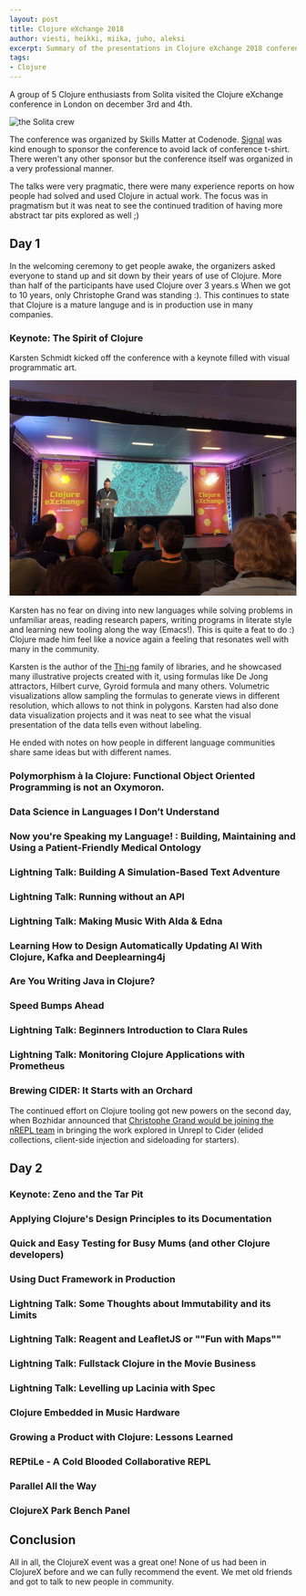 ```yaml
---
layout: post
title: Clojure eXchange 2018
author: viesti, heikki, miika, juho, aleksi
excerpt: Summary of the presentations in Clojure eXchange 2018 conference
tags:
- Clojure
---
```


A group of 5 Clojure enthusiasts from Solita visited the Clojure eXchange conference in London on december 3rd and 4th.

![the Solita crew](/img/clojurex2018/tickets-received.jpg)

The conference was organized by Skills Matter at Codenode.
[Signal](https://skillsmatter.com/partners/698-signal-media) was kind enough to sponsor the conference to avoid lack of conference t-shirt.
There weren't any other sponsor but the conference itself was organized in a very professional manner.

The talks were very pragmatic, there were many experience reports on how people had solved and used Clojure in actual work.
The focus was in pragmatism but it was neat to see the continued tradition of having more abstract tar pits explored as well ;)

## Day 1

In the welcoming ceremony to get people awake, the organizers asked everyone to stand up and sit down by their years of use of Clojure.
More than half of the participants have used Clojure over 3 years.s
When we got to 10 years, only Christophe Grand was standing :).
This continues to state that Clojure is a mature languge and is in production use in many companies.

### Keynote: The Spirit of Clojure

Karsten Schmidt kicked off the conference with a keynote filled with visual programmatic art.

![Visual art by Karsten](/img/clojurex-2018/visual-art.jpg)

Karsten has no fear on diving into new languages while solving problems in unfamiliar areas, reading research papers, writing programs in literate style and learning new tooling along the way (Emacs!).
This is quite a feat to do :)
Clojure made him feel like a novice again a feeling that resonates well with many in the community.

Karsten is the author of the [Thi-ng](https://github.com/thi-ng) family of libraries, and he showcased many illustrative projects created with it, using formulas like De Jong attractors, Hilbert curve, Gyroid formula and many others.
Volumetric visualizations allow sampling the formulas to generate views in different resolution, which allows to not think in polygons.
Karsten had also done data visualization projects and it was neat to see what the visual presentation of the  data tells even without labeling.

He ended with notes on how people in different language communities share same ideas but with different names.

### Polymorphism à la Clojure: Functional Object Oriented Programming is not an Oxymoron.

### Data Science in Languages I Don’t Understand

### Now you're Speaking my Language! : Building, Maintaining and Using a Patient-Friendly Medical Ontology

### Lightning Talk: Building A Simulation-Based Text Adventure

### Lightning Talk: Running without an API

### Lightning Talk: Making Music With Alda & Edna

### Learning How to Design Automatically Updating AI With Clojure, Kafka and Deeplearning4j

### Are You Writing Java in Clojure?

### Speed Bumps Ahead

### Lightning Talk: Beginners Introduction to Clara Rules

### Lightning Talk: Monitoring Clojure Applications with Prometheus

### Brewing CIDER: It Starts with an Orchard

The continued effort on Clojure tooling got new powers on the second day, when Bozhidar announced that [Christophe Grand would be joining the nREPL team](ink/to/tweet) in bringing the work explored in Unrepl to Cider (elided collections, client-side injection and sideloading for starters).

## Day 2

### Keynote: Zeno and the Tar Pit

### Applying Clojure's Design Principles to its Documentation

### Quick and Easy Testing for Busy Mums (and other Clojure developers)

### Using Duct Framework in Production

### Lightning Talk: Some Thoughts about Immutability and its Limits

### Lightning Talk: Reagent and LeafletJS or ""Fun with Maps""

### Lightning Talk: Fullstack Clojure in the Movie Business

### Lightning Talk: Levelling up Lacinia with Spec

### Clojure Embedded in Music Hardware

### Growing a Product with Clojure: Lessons Learned

### REPtiLe - A Cold Blooded Collaborative REPL

### Parallel All the Way

### ClojureX Park Bench Panel

## Conclusion

All in all, the ClojureX event was a great one!
None of us had been in ClojureX before and we can fully recommend the event.
We met old friends and got to talk to new people in community.
